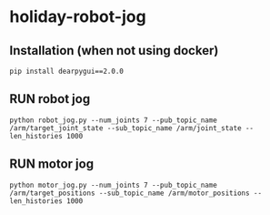 # holiday-robot-jog


## Installation (when not using docker)
```
pip install dearpygui==2.0.0
```

## RUN robot jog
```
python robot_jog.py --num_joints 7 --pub_topic_name /arm/target_joint_state --sub_topic_name /arm/joint_state --len_histories 1000
```

## RUN motor jog
```
python motor_jog.py --num_joints 7 --pub_topic_name /arm/target_positions --sub_topic_name /arm/motor_positions --len_histories 1000
```
